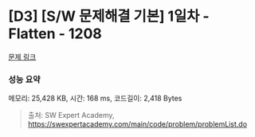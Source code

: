 # [D3] [S/W 문제해결 기본] 1일차 - Flatten - 1208 

[문제 링크](https://swexpertacademy.com/main/code/problem/problemDetail.do?contestProbId=AV139KOaABgCFAYh) 

### 성능 요약

메모리: 25,428 KB, 시간: 168 ms, 코드길이: 2,418 Bytes



> 출처: SW Expert Academy, https://swexpertacademy.com/main/code/problem/problemList.do